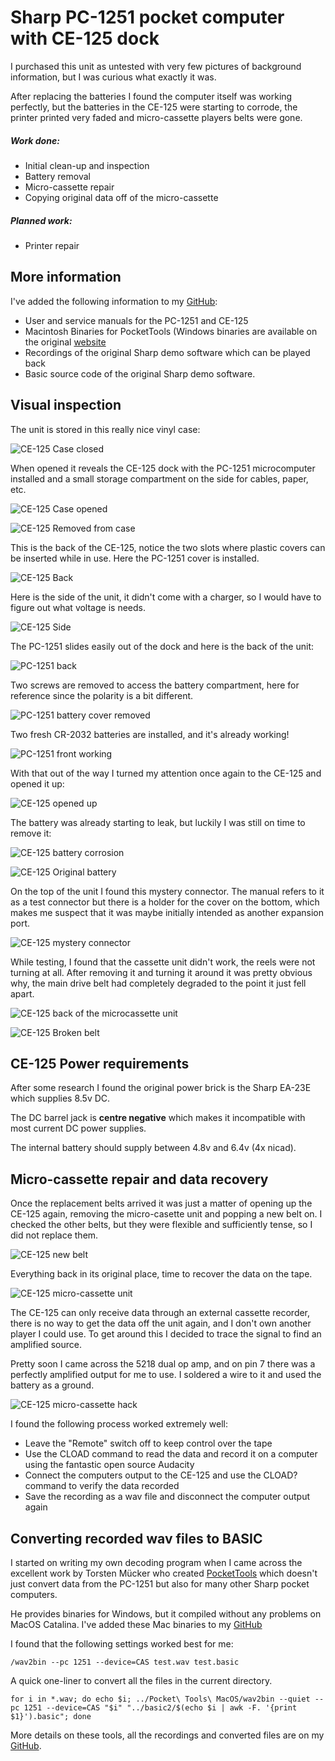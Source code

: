 # Sharp PC-1251 pocket computer with CE-125 dock

I purchased this unit as untested with very few pictures of background information, but I was curious
what exactly it was.

After replacing the batteries I found the computer itself was working perfectly, but the batteries in the
CE-125 were starting to corrode, the printer printed very faded and micro-cassette players belts were gone.

##### Work done:

* Initial clean-up and inspection
* Battery removal
* Micro-cassette repair
* Copying original data off of the micro-cassette

##### Planned work:

* Printer repair

## More information

I've added the following information to my [GitHub](https://github.com/number42net/sharp-pc1251):

* User and service manuals for the PC-1251 and CE-125
* Macintosh Binaries for PocketTools (Windows binaries are available on the original [website](https://www.peil-partner.de/ifhe.de/sharp/)
* Recordings of the original Sharp demo software which can be played back
* Basic source code of the original Sharp demo software.

## Visual inspection

The unit is stored in this really nice vinyl case:

![CE-125 Case closed](img_001.jpg)

When opened it reveals the CE-125 dock with the PC-1251 microcomputer installed and a small
storage compartment on the side for cables, paper, etc.

![CE-125 Case opened](img_002.jpg)

![CE-125 Removed from case](img_003.jpg)

This is the back of the CE-125, notice the two slots where plastic covers can be inserted while in use.
Here the PC-1251 cover is installed.

![CE-125 Back](img_004.jpg)

Here is the side of the unit, it didn't come with a charger, so I would have to figure out what
voltage is needs.

![CE-125 Side](img_005.jpg)

The PC-1251 slides easily out of the dock and here is the back of the unit:

![PC-1251 back](img_006.jpg)

Two screws are removed to access the battery compartment, here for reference since the polarity is
a bit different.

![PC-1251 battery cover removed](img_007.jpg)

Two fresh CR-2032 batteries are installed, and it's already working!

![PC-1251 front working](img_008.jpg)

With that out of the way I turned my attention once again to the CE-125 and opened it up:

![CE-125 opened up](img_009.jpg)

The battery was already starting to leak, but luckily I was still on time to remove it:

![CE-125 battery corrosion](img_010.jpg)

![CE-125 Original battery](img_011.jpg)

On the top of the unit I found this mystery connector. The manual refers to it as a test connector
but there is a holder for the cover on the bottom, which makes me suspect that it was maybe initially
intended as another expansion port.

![CE-125 mystery connector](img_012.jpg)

While testing, I found that the cassette unit didn't work, the reels were not turning at all. After
removing it and turning it around it was pretty obvious why, the main drive belt had completely degraded
to the point it just fell apart.

![CE-125 back of the microcassette unit](img_013.jpg)

![CE-125 Broken belt](img_014.jpg)

## CE-125 Power requirements

After some research I found the original power brick is the Sharp EA-23E which supplies 8.5v DC.

The DC barrel jack is **centre negative** which makes it incompatible with most current DC power supplies.

The internal battery should supply between 4.8v and 6.4v (4x nicad).

## Micro-cassette repair and data recovery

Once the replacement belts arrived it was just a matter of opening up the CE-125 again, removing the micro-casette unit and popping a new belt on. I checked the other belts, but they were flexible and sufficiently tense, so I did not replace them.

![CE-125 new belt](img_015.jpg)

Everything back in its original place, time to recover the data on the tape.

![CE-125 micro-cassette unit](img_016.jpg)

The CE-125 can only receive data through an external cassette recorder, there is no way to get the data off the unit again, and I don't own another player I could use. To get around this I decided to trace the signal to find an amplified source.

Pretty soon I came across the 5218 dual op amp, and on pin 7 there was a perfectly amplified output for me to use. I soldered a wire to it and used the battery as a ground.

![CE-125 micro-cassette hack](img_017.jpg)

I found the following process worked extremely well:

* Leave the "Remote" switch off to keep control over the tape
* Use the CLOAD command to read the data and record it on a computer using the fantastic open source Audacity
* Connect the computers output to the CE-125 and use the CLOAD? command to verify the data recorded
* Save the recording as a wav file and disconnect the computer output again

## Converting recorded wav files to BASIC

I started on writing my own decoding program when I came across the excellent work by Torsten Mücker who created [PocketTools](https://www.peil-partner.de/ifhe.de/sharp/) which doesn't just convert data from the PC-1251 but also for many other Sharp pocket computers.

He provides binaries for Windows, but it compiled without any problems on MacOS Catalina. I've added these Mac binaries to my [GitHub](https://github.com/number42net/sharp-pc1251)

I found that the following settings worked best for me:

```
/wav2bin --pc 1251 --device=CAS test.wav test.basic  
```

A quick one-liner to convert all the files in the current directory.
```
for i in *.wav; do echo $i; ../Pocket\ Tools\ MacOS/wav2bin --quiet --pc 1251 --device=CAS "$i" "../basic2/$(echo $i | awk -F. '{print $1}').basic"; done
```

More details on these tools, all the recordings and converted files are on my [GitHub](https://github.com/number42net/sharp-pc1251).

